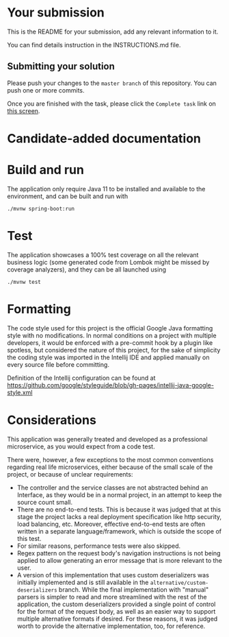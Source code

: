 # Your submission

This is the README for your submission, add any relevant information to it.

You can find details instruction in the INSTRUCTIONS.md file.

## Submitting your solution

Please push your changes to the `master branch` of this repository. You can push one or more commits. <br>

Once you are finished with the task, please click the `Complete task` link on <a href="https://app.codescreen.dev/#/codescreentest8ccdaaaf-f3df-492b-a58d-e6bcf261cb2f" target="_blank">this screen</a>.

# Candidate-added documentation

# Build and run

The application only require Java 11 to be installed and available to the environment, and can be built and run with
```shell
./mvnw spring-boot:run
```

# Test

The application showcases a 100% test coverage on all the relevant business logic (some generated code from Lombok might be missed by coverage analyzers), and they can be all launched using
```shell
./mvnw test
```

# Formatting

The code style used for this project is the official Google Java formatting style with no modifications.
In normal conditions on a project with multiple developers, it would be enforced with a pre-commit hook by a plugin like spotless, but considered the nature of this project, for the sake of simplicity the coding style was imported in the Intellij IDE and applied manually on every source file before committing.

Definition of the Intellij configuration can be found at https://github.com/google/styleguide/blob/gh-pages/intellij-java-google-style.xml

# Considerations

This application was generally treated and developed as a professional microservice, as you would expect from a code test.

There were, however, a few exceptions to the most common conventions regarding real life microservices, either because of the small scale of the project, or because of unclear requirements:

- The controller and the service classes are not abstracted behind an Interface, as they would be in a normal project, in an attempt to keep the source count small.
- There are no end-to-end tests. This is because it was judged that at this stage the project lacks a real deployment specification like http security, load balancing, etc. Moreover, effective end-to-end tests are often written in a separate language/framework, which is outside the scope of this test.
- For similar reasons, performance tests were also skipped.
- Regex pattern on the request body's navigation instructions is not being applied to allow generating an error message that is more relevant to the user.
- A version of this implementation that uses custom deserializers was initially implemented and is still available in the `alternative/custom-deserializers` branch. While the final implementation with "manual" parsers is simpler to read and more streamlined with the rest of the application, the custom deserializers provided a single point of control for the format of the request body, as well as an easier way to support multiple alternative formats if desired. For these reasons, it was judged worth to provide the alternative implementation, too, for reference. 